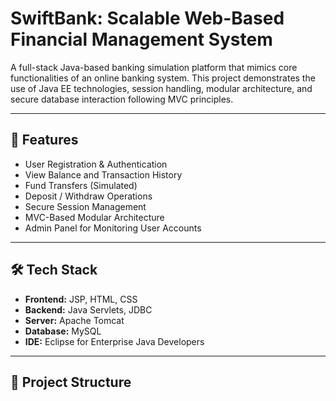 # SwiftBank: Scalable Web-Based Financial Management System

A full-stack Java-based banking simulation platform that mimics core functionalities of an online banking system. This project demonstrates the use of Java EE technologies, session handling, modular architecture, and secure database interaction following MVC principles.

---

## 🚀 Features

- User Registration & Authentication
- View Balance and Transaction History
- Fund Transfers (Simulated)
- Deposit / Withdraw Operations
- Secure Session Management
- MVC-Based Modular Architecture
- Admin Panel for Monitoring User Accounts

---

## 🛠️ Tech Stack

- **Frontend:** JSP, HTML, CSS
- **Backend:** Java Servlets, JDBC
- **Server:** Apache Tomcat
- **Database:** MySQL
- **IDE:** Eclipse for Enterprise Java Developers

---

## 📂 Project Structure


